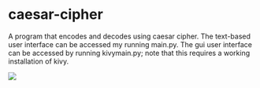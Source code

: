 # caesar-cipher
A program that encodes and decodes using caesar cipher. 
The text-based user interface can be accessed my running main.py. 
The gui user interface can be accessed by running kivymain.py; note that this requires a working installation of kivy. 

<img src="images/caesar.PNG">
